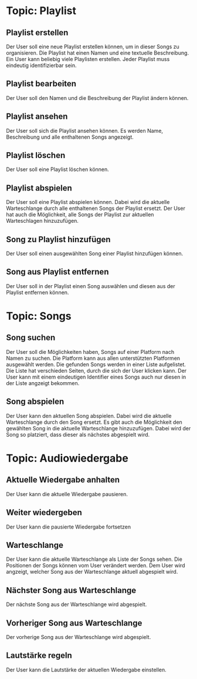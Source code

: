 # Topic: Playlist
## Playlist erstellen
Der User soll eine neue Playlist erstellen können, um in dieser Songs zu organisieren.
Die Playlist hat einen Namen und eine textuelle Beschreibung.
Ein User kann beliebig viele Playlisten erstellen.
Jeder Playlist muss eindeutig identifizierbar sein.

## Playlist bearbeiten
Der User soll den Namen und die Beschreibung der Playlist ändern können.

## Playlist ansehen
Der User soll sich die Playlist ansehen können.
Es werden Name, Beschreibung und alle enthaltenen Songs angezeigt.

## Playlist löschen
Der User soll eine Playlist löschen können.

## Playlist abspielen
Der User soll eine Playlist abspielen können.
Dabei wird die aktuelle Warteschlange durch alle enthaltenen Songs der Playlist ersetzt.
Der User hat auch die Möglichkeit, alle Songs der Playlist zur aktuellen Warteschlagen hinzuzufügen.

## Song zu Playlist hinzufügen
Der User soll einen ausgewählten Song einer Playlist hinzufügen können.

## Song aus Playlist entfernen
Der User soll in der Playlist einen Song auswählen und diesen aus der Playlist entfernen können.


# Topic: Songs
## Song suchen
Der User soll die Möglichkeiten haben, Songs auf einer Platform nach Namen zu suchen.
Die Platform kann aus allen unterstützten Platformen ausgewählt werden.
Die gefunden Songs werden in einer Liste aufgelistet.
Die Liste hat verschieden Seiten, durch die sich der User klicken kann.
Der User kann mit einem eindeutigen Identifier eines Songs auch nur diesen in der Liste angzeigt bekommen.

## Song abspielen
Der User kann den aktuellen Song abspielen.
Dabei wird die aktuelle Warteschlange durch den Song ersetzt.
Es gibt auch die Möglichkeit den gewählten Song in die aktuelle Warteschlange hinzuzufügen.
Dabei wird der Song so platziert, dass dieser als nächstes abgespielt wird.

# Topic: Audiowiedergabe
## Aktuelle Wiedergabe anhalten
Der User kann die aktuelle Wiedergabe pausieren.

## Weiter wiedergeben
Der User kann die pausierte Wiedergabe fortsetzen

## Warteschlange
Der User kann die aktuelle Warteschlange als Liste der Songs sehen.
Die Positionen der Songs können vom User verändert werden.
Dem User wird angzeigt, welcher Song aus der Warteschlange aktuell abgespielt wird.

## Nächster Song aus Warteschlange
Der nächste Song aus der Warteschlange wird abgespielt.

## Vorheriger Song aus Warteschlange
Der vorherige Song aus der Warteschlange wird abgespielt.

## Lautstärke regeln
Der User kann die Lautstärke der aktuellen Wiedergabe einstellen.
